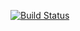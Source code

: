 [![Build Status](https://travis-ci.org/wang-steven/spring-boot-bdd.svg)](https://travis-ci.org/wang-steven/spring-boot-bdd)
